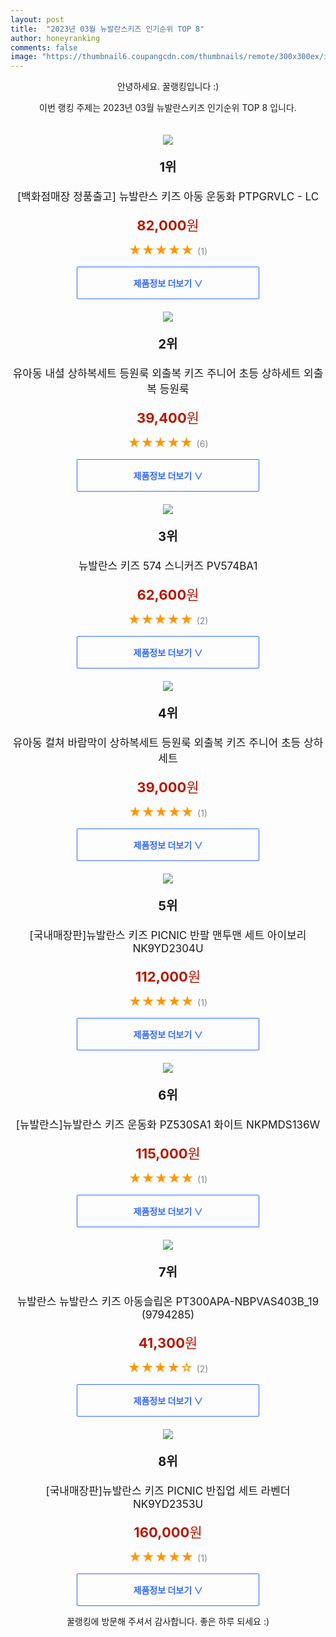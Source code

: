 ```yaml
---
layout: post
title:  "2023년 03월 뉴발란스키즈 인기순위 TOP 8"
author: honeyranking
comments: false
image: "https://thumbnail6.coupangcdn.com/thumbnails/remote/300x300ex/image/vendor_inventory/7cb2/4d30c8d9a32b40349dee5dda130517277ba8345fd14f440432b306f8768a.jpg"
---
```

<p style="text-align: center;">안녕하세요. 꿀랭킹입니다 :)</p>
<p style="text-align: center;">이번 랭킹 주제는 2023년 03월 뉴발란스키즈 인기순위 TOP 8 입니다.</p><center><img src="https://thumbnail6.coupangcdn.com/thumbnails/remote/300x300ex/image/vendor_inventory/7cb2/4d30c8d9a32b40349dee5dda130517277ba8345fd14f440432b306f8768a.jpg" style="margin-top:20px" /></center><p style="text-align: center; font-size: 20px"><b>1위</b></p><p style="text-align: center; font-size: 17px">[백화점매장 정품출고] 뉴발란스 키즈 아동 운동화 PTPGRVLC - LC</p><p style="text-align: center;"><span style="color: #b61800; font-size: 22px;"><b>82,000</b>원</span></p><p style="text-align: center;"><span style="color: #ff9600; font-size: 20px;">★★★★★ </span><span style="color: #878787;">(1)</span></p><center><a href="https://link.coupang.com/a/S8Caf"><div style="font-size: 14px; display: inline-block; padding: 15px 90px; color: #346aff; border-radius: 2px; border: 1px solid #346aff; cursor: pointer;"><b>제품정보 더보기 &or;</b></div></a></center><center><img src="https://thumbnail7.coupangcdn.com/thumbnails/remote/300x300ex/image/vendor_inventory/b9bf/0e78e99259d1b79fd30c4d0563fb88d72fc27a81433a3f5f5a2bce5d5f1b.png" style="margin-top:20px" /></center><p style="text-align: center; font-size: 20px"><b>2위</b></p><p style="text-align: center; font-size: 17px">유아동 내셜 상하복세트 등원룩 외출복 키즈 주니어 초등 상하세트 외출복 등원룩</p><p style="text-align: center;"><span style="color: #b61800; font-size: 22px;"><b>39,400</b>원</span></p><p style="text-align: center;"><span style="color: #ff9600; font-size: 20px;">★★★★★ </span><span style="color: #878787;">(6)</span></p><center><a href="https://link.coupang.com/a/S8Cai"><div style="font-size: 14px; display: inline-block; padding: 15px 90px; color: #346aff; border-radius: 2px; border: 1px solid #346aff; cursor: pointer;"><b>제품정보 더보기 &or;</b></div></a></center><center><img src="https://thumbnail10.coupangcdn.com/thumbnails/remote/300x300ex/image/vendor_inventory/70ac/8d4d62395689e55f25ed2106b7701afa8e644156a993d006d982ecdcc91d.jpg" style="margin-top:20px" /></center><p style="text-align: center; font-size: 20px"><b>3위</b></p><p style="text-align: center; font-size: 17px">뉴발란스 키즈 574 스니커즈 PV574BA1</p><p style="text-align: center;"><span style="color: #b61800; font-size: 22px;"><b>62,600</b>원</span></p><p style="text-align: center;"><span style="color: #ff9600; font-size: 20px;">★★★★★ </span><span style="color: #878787;">(2)</span></p><center><a href="https://link.coupang.com/a/S8Cak"><div style="font-size: 14px; display: inline-block; padding: 15px 90px; color: #346aff; border-radius: 2px; border: 1px solid #346aff; cursor: pointer;"><b>제품정보 더보기 &or;</b></div></a></center><center><img src="https://thumbnail6.coupangcdn.com/thumbnails/remote/300x300ex/image/vendor_inventory/5adf/63b17c845467b2f637301caf4b56126ab1265787136234a91f72f4b17ab4.png" style="margin-top:20px" /></center><p style="text-align: center; font-size: 20px"><b>4위</b></p><p style="text-align: center; font-size: 17px">유아동 컬쳐 바람막이 상하복세트 등원룩 외출복 키즈 주니어 초등 상하세트</p><p style="text-align: center;"><span style="color: #b61800; font-size: 22px;"><b>39,000</b>원</span></p><p style="text-align: center;"><span style="color: #ff9600; font-size: 20px;">★★★★★ </span><span style="color: #878787;">(1)</span></p><center><a href="https://link.coupang.com/a/S8Cal"><div style="font-size: 14px; display: inline-block; padding: 15px 90px; color: #346aff; border-radius: 2px; border: 1px solid #346aff; cursor: pointer;"><b>제품정보 더보기 &or;</b></div></a></center><center><img src="https://thumbnail10.coupangcdn.com/thumbnails/remote/300x300ex/image/vendor_inventory/8a3f/ccdd2ee8c6e6065343b19c34b5d9546a0900a994069e7fc94c4f173c03c3.jpg" style="margin-top:20px" /></center><p style="text-align: center; font-size: 20px"><b>5위</b></p><p style="text-align: center; font-size: 17px">[국내매장판]뉴발란스 키즈 PICNIC 반팔 맨투맨 세트 아이보리 NK9YD2304U</p><p style="text-align: center;"><span style="color: #b61800; font-size: 22px;"><b>112,000</b>원</span></p><p style="text-align: center;"><span style="color: #ff9600; font-size: 20px;">★★★★★ </span><span style="color: #878787;">(1)</span></p><center><a href="https://link.coupang.com/a/S8Can"><div style="font-size: 14px; display: inline-block; padding: 15px 90px; color: #346aff; border-radius: 2px; border: 1px solid #346aff; cursor: pointer;"><b>제품정보 더보기 &or;</b></div></a></center><center><img src="https://thumbnail7.coupangcdn.com/thumbnails/remote/300x300ex/image/vendor_inventory/83a8/0b7fde862d304612590bb98194af700f9005f1aba46face10a761c8106e5.jpg" style="margin-top:20px" /></center><p style="text-align: center; font-size: 20px"><b>6위</b></p><p style="text-align: center; font-size: 17px">[뉴발란스]뉴발란스 키즈 운동화 PZ530SA1 화이트 NKPMDS136W</p><p style="text-align: center;"><span style="color: #b61800; font-size: 22px;"><b>115,000</b>원</span></p><p style="text-align: center;"><span style="color: #ff9600; font-size: 20px;">★★★★★ </span><span style="color: #878787;">(1)</span></p><center><a href="https://link.coupang.com/a/S8Cao"><div style="font-size: 14px; display: inline-block; padding: 15px 90px; color: #346aff; border-radius: 2px; border: 1px solid #346aff; cursor: pointer;"><b>제품정보 더보기 &or;</b></div></a></center><center><img src="https://thumbnail6.coupangcdn.com/thumbnails/remote/300x300ex/image/vendor_inventory/c1d3/ef03cda71fd12e53e835912d1f9d6ed911532c7468d474aaca6d6ffd9620.jpg" style="margin-top:20px" /></center><p style="text-align: center; font-size: 20px"><b>7위</b></p><p style="text-align: center; font-size: 17px">뉴발란스 뉴발란스 키즈 아동슬립온 PT300APA-NBPVAS403B_19 (9794285)</p><p style="text-align: center;"><span style="color: #b61800; font-size: 22px;"><b>41,300</b>원</span></p><p style="text-align: center;"><span style="color: #ff9600; font-size: 20px;">★★★★☆ </span><span style="color: #878787;">(2)</span></p><center><a href="https://link.coupang.com/a/S8Cap"><div style="font-size: 14px; display: inline-block; padding: 15px 90px; color: #346aff; border-radius: 2px; border: 1px solid #346aff; cursor: pointer;"><b>제품정보 더보기 &or;</b></div></a></center><center><img src="https://thumbnail6.coupangcdn.com/thumbnails/remote/300x300ex/image/vendor_inventory/b9f2/fa8eb546926e206b967fd16367b0a9a570ac403b00f465f7a1e23fa26c6c.jpg" style="margin-top:20px" /></center><p style="text-align: center; font-size: 20px"><b>8위</b></p><p style="text-align: center; font-size: 17px">[국내매장판]뉴발란스 키즈 PICNIC 반집업 세트 라벤더 NK9YD2353U</p><p style="text-align: center;"><span style="color: #b61800; font-size: 22px;"><b>160,000</b>원</span></p><p style="text-align: center;"><span style="color: #ff9600; font-size: 20px;">★★★★★ </span><span style="color: #878787;">(1)</span></p><center><a href="https://link.coupang.com/a/S8Caq"><div style="font-size: 14px; display: inline-block; padding: 15px 90px; color: #346aff; border-radius: 2px; border: 1px solid #346aff; cursor: pointer;"><b>제품정보 더보기 &or;</b></div></a></center><p style="text-align: center;">꿀랭킹에 방문해 주셔서 감사합니다. 좋은 하루 되세요 :)</p>